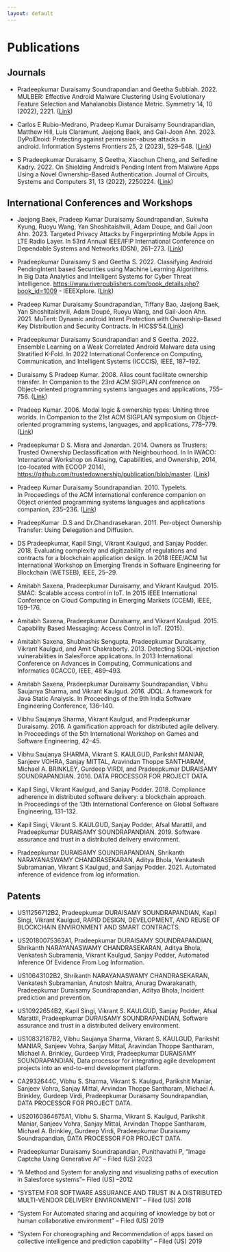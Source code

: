 ```yaml
---
layout: default
---
```


# Publications


## Journals

+ Pradeepkumar Duraisamy Soundrapandian and Geetha Subbiah. 2022. MULBER: Effective Android Malware Clustering Using Evolutionary Feature Selection and Mahalanobis Distance Metric. Symmetry 14, 10 (2022), 2221. ([Link](https://ui.adsabs.harvard.edu/abs/2022Symm...14.2221D/abstract))

+ Carlos E Rubio-Medrano, Pradeep Kumar Duraisamy Soundrapandian, Matthew Hill, Luis Claramunt, Jaejong Baek, and Gail-Joon Ahn. 2023. DyPolDroid: Protecting against permission-abuse attacks in android. Information Systems Frontiers 25, 2 (2023), 529–548. ([Link](https://asu.elsevierpure.com/en/publications/dypoldroid-protecting-against-permission-abuse-attacks-in-android))

+ S Pradeepkumar Duraisamy, S Geetha, Xiaochun Cheng, and Seifedine Kadry. 2022. On Shielding Android’s Pending Intent from Malware Apps Using a Novel Ownership-Based Authentication. Journal of Circuits, Systems and Computers 31, 13 (2022), 2250224. ([Link](https://www.worldscientific.com/doi/10.1142/S0218126622502243))



## International Conferences and Workshops

+ Jaejong Baek, Pradeep Kumar Duraisamy Soundrapandian, Sukwha Kyung, Ruoyu Wang, Yan Shoshitaishvili, Adam Doupe, and Gail Joon Ahn. 2023. Targeted Privacy Attacks by Fingerprinting Mobile Apps in LTE Radio Layer. In 53rd Annual IEEE/IFIP International Conference on Dependable Systems and Networks (DSN), 261–273. ([Link](https://asu.elsevierpure.com/en/publications/targeted-privacy-attacks-by-fingerprinting-mobile-apps-in-lte-rad))

+ Pradeepkumar Duraisamy S and Geetha S. 2022. Classifying Android PendingIntent based Securities using Machine Learning Algorithms. In Big Data Analytics and Intelligent Systems for Cyber Threat Intelligence. https://www.riverpublishers.com/book_details.php?book_id=1009 - IEEEXplore. ([Link](https://www.taylorfrancis.com/chapters/edit/10.1201/9781003373384-7/classifying-android-pendingintent-security-using-machine-learning-algorithms-kumar-pradeep-geetha))

+ Pradeep Kumar Duraisamy Soundrapandian, Tiffany Bao, Jaejong Baek, Yan Shoshitaishvili, Adam Doupé, Ruoyu Wang, and Gail-Joon Ahn. 2021. MuTent: Dynamic android Intent Protection with Ownership-Based Key Distribution and Security Contracts. In HICSS’54.([Link](https://sefcom.asu.edu/publications/MuTent-Dynamic-Android-Intent-Protection-HICSS2021.pdf))

+ Pradeepkumar Duraisamy Soundrapandian and S Geetha. 2022. Ensemble Learning on a Weak Correlated Android Malware data using Stratified K-Fold. In 2022 International Conference on Computing, Communication, and Intelligent Systems (ICCCIS), IEEE, 187–192.

+ Duraisamy S Pradeep Kumar. 2008. Alias count facilitate ownership transfer. In Companion to the 23rd ACM SIGPLAN conference on Object-oriented programming systems languages and applications, 755–756. ([Link](https://dl.acm.org/doi/10.1145/1449814.1449846))

+ Pradeep Kumar. 2006. Modal logic & ownership types: Uniting three worlds. In Companion to the 21st ACM SIGPLAN symposium on Object-oriented programming systems, languages, and applications, 778–779. ([Link](https://dl.acm.org/doi/10.1145/1176617.1176721))

+ Pradeepkumar D S. Misra and Janardan. 2014. Owners as Trusters: Trusted Ownership Declassification with Neighbourhood. In In IWACO: International Workshop on Aliasing, Capabilities, and Ownership, 2014, (co-located with ECOOP 2014), https://github.com/trustedownership/publication/blob/master. ([Link](https://github.com/trustedownership/publication/tree/master))

+ Pradeep Kumar Duraisamy Soundrapandian. 2010. Typelets. In Proceedings of the ACM international conference companion on Object oriented programming systems languages and applications companion, 235–236. ([Link](https://dl.acm.org/doi/10.1145/1869542.1869591))

+ PradeepKumar .D.S and Dr.Chandrasekaran. 2011. Per-object Ownership Transfer: Using Delegation and Diffusion.

+ DS Pradeepkumar, Kapil Singi, Vikrant Kaulgud, and Sanjay Podder. 2018. Evaluating complexity and digitizability of regulations and contracts for a blockchain application design. In 2018 IEEE/ACM 1st International Workshop on Emerging Trends in Software Engineering for Blockchain (WETSEB), IEEE, 25–29.

+ Amitabh Saxena, Pradeepkumar Duraisamy, and Vikrant Kaulgud. 2015. SMAC: Scalable access control in IoT. In 2015 IEEE International Conference on Cloud Computing in Emerging Markets (CCEM), IEEE, 169–176.

+ Amitabh Saxena, Pradeepkumar Duraisamy, and Vikrant Kaulgud. 2015. Capability Based Messaging: Access Control in IoT. (2015).

+ Amitabh Saxena, Shubhashis Sengupta, Pradeepkumar Duraisamy, Vikrant Kaulgud, and Amit Chakraborty. 2013. Detecting SOQL-injection vulnerabilities in SalesForce applications. In 2013 International Conference on Advances in Computing, Communications and Informatics (ICACCI), IEEE, 489–493.

+ Amitabh Saxena, Pradeepkumar Duraisamy Soundrapandian, Vibhu Saujanya Sharma, and Vikrant Kaulgud. 2016. JDQL: A framework for Java Static Analysis. In Proceedings of the 9th India Software Engineering Conference, 136–140.

+ Vibhu Saujanya Sharma, Vikrant Kaulgud, and Pradeepkumar Duraisamy. 2016. A gamification approach for distributed agile delivery. In Proceedings of the 5th International Workshop on Games and Software Engineering, 42–45.

+ Vibhu Saujanya SHARMA, Vikrant S. KAULGUD, Parikshit MANIAR, Sanjeev VOHRA, Sanjay MITTAL, Aravindan Thoppe SANTHARAM, Michael A. BRINKLEY, Gurdeep VIRDI, and Pradeepkumar DURAISAMY SOUNDRAPANDIAN. 2016. DATA PROCESSOR FOR PROJECT DATA.

+ Kapil Singi, Vikrant Kaulgud, and Sanjay Podder. 2018. Compliance adherence in distributed software delivery: a blockchain approach. In Proceedings of the 13th International Conference on Global Software Engineering, 131–132.

+ Kapil Singi, Vikrant S. KAULGUD, Sanjay Podder, Afsal Marattil, and Pradeepkumar DURAISAMY SOUNDRAPANDIAN. 2019. Software assurance and trust in a distributed delivery environment.

+ Pradeepkumar DURAISAMY SOUNDRAPANDIAN, Shrikanth NARAYANASWAMY CHANDRASEKARAN, Aditya Bhola, Venkatesh Subramanian, Vikrant S Kaulgud, and Sanjay Podder. 2021. Automated inference of evidence from log information.


## Patents

+ US11256712B2, Pradeepkumar DURAISAMY SOUNDRAPANDIAN, Kapil Singi, Vikrant Kaulgud, RAPID DESIGN, DEVELOPMENT, AND REUSE OF BLOCKCHAIN ENVIRONMENT AND SMART CONTRACTS.

+ US20180075363A1, Pradeepkumar DURAISAMY SOUNDRAPANDIAN, Shrikanth NARAYANASWAMY CHANDRASEKARAN, Aditya Bhola, Venkatesh Subramania, Vikrant Kaulgud, Sanjay Podder, Automated Inference Of Evidence From Log Information. 

+ US10643102B2, Shrikanth NARAYANASWAMY CHANDRASEKARAN, Venkatesh Subramanian, Anutosh Maitra, Anurag Dwarakanath, Pradeepkumar Duraisamy Soundrapandian, Aditya Bhola, Incident prediction and prevention.

+ US10922654B2, Kapil Singi, Vikrant S. KAULGUD, Sanjay Podder, Afsal Marattil, Pradeepkumar DURAISAMY SOUNDRAPANDIAN, Software assurance and trust in a distributed delivery environment. 

+ US10832187B2, Vibhu Saujanya Sharma, Vikrant S. KAULGUD, Parikshit MANIAR, Sanjeev Vohra, Sanjay Mittal, Aravindan Thoppe Santharam, Michael A. Brinkley, Gurdeep Virdi, Pradeepkumar DURAISAMY SOUNDRAPANDIAN, Data processor for integrating agile development projects into an end-to-end development platform. 

+ CA2932644C, Vibhu S. Sharma, Vikrant S. Kaulgud, Parikshit Maniar, Sanjeev Vohra, Sanjay Mittal, Arvindan Thoppe Santharam, Michael A. Brinkley, Gurdeep Virdi, Pradeepkumar Duraisamy Soundrapandian, DATA PROCESSOR FOR PROJECT DATA.

+ US20160364675A1, Vibhu S. Sharma, Vikrant S. Kaulgud, Parikshit Maniar, Sanjeev Vohra, Sanjay Mittal, Arvindan Thoppe Santharam, Michael A. Brinkley, Gurdeep Virdi, Pradeepkumar Duraisamy Soundrapandian, DATA PROCESSOR FOR PROJECT DATA.

+ Pradeepkumar Duraisamy Soundrapandian, Punithavathi P, “Image Captcha Using Generative AI” – Filed (US) 2023

+ “A Method and System for analyzing and visualizing paths of execution in Salesforce systems”– Filed (US) –2012

+ “SYSTEM FOR SOFTWARE ASSURANCE AND TRUST IN A DISTRIBUTED MULTI-VENDOR DELIVERY ENVIRONMENT” – Filed (US) 2018

+ “System For Automated sharing and acquiring of knowledge by bot or human collaborative environment” – Filed (US) 2019

+ “System For choreographing and Recommendation of apps based on collective intelligence and prediction capability” – Filed (US) 2019
